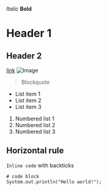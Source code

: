 *Italic*
**Bold**
# Header 1
## Header 2
[link](https://github.com/)
![Image](https://github.githubassets.com/images/modules/logos_page/GitHub-Mark.png)

> Blockquote

* List item 1
* List item 2
* List item 3

1. Numbered list 1
2. Numbered list 2
3. Numbered list 3

Horizontal rule
---
`Inline code` with backticks

```
# code block
System.out.println("Hello world!");
```
